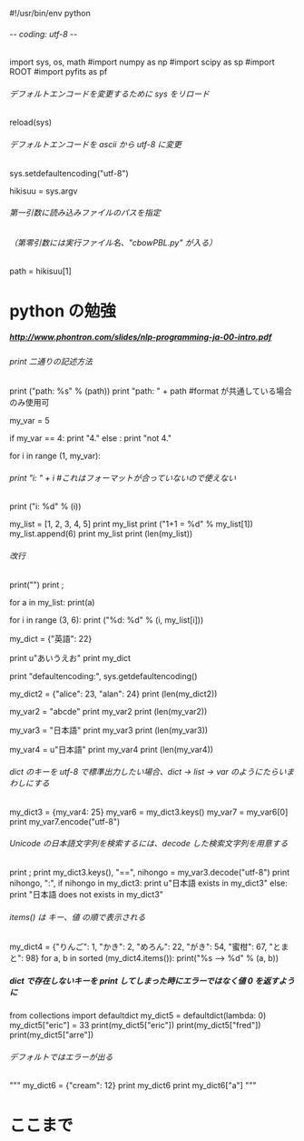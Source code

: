 #!/usr/bin/env python
###### -*- coding: utf-8 -*-

import sys, os, math
#import numpy as np
#import scipy as sp
#import ROOT
#import pyfits as pf

###### デフォルトエンコードを変更するために sys をリロード
reload(sys)
###### デフォルトエンコードを ascii から utf-8 に変更
sys.setdefaultencoding("utf-8")

hikisuu = sys.argv

###### 第一引数に読み込みファイルのパスを指定
###### （第零引数には実行ファイル名、"cbowPBL.py" が入る）
path = hikisuu[1]

# python の勉強
##### http://www.phontron.com/slides/nlp-programming-ja-00-intro.pdf

###### print 二通りの記述方法
print ("path: %s" % (path))
print "path: " + path #format が共通している場合のみ使用可

my_var = 5

if my_var == 4:
print "4."
else :
print "not 4."

for i in range (1, my_var):
###### print "i: " + i #これはフォーマットが合っていないので使えない
print ("i: %d" % (i))

my_list = [1, 2, 3, 4, 5]
print my_list
print ("1+1 = %d" % my_list[1])
my_list.append(6)
print my_list
print (len(my_list))

###### 改行
print("")
print ;

for a in my_list:
print(a)

for i in range (3, 6):
print ("%d: %d" % (i, my_list[i]))

my_dict = {"英語": 22}

print u"あいうえお"
print my_dict

print "defaultencoding:", sys.getdefaultencoding()

my_dict2 = {"alice": 23, "alan": 24}
print (len(my_dict2))

my_var2 = "abcde"
print my_var2
print (len(my_var2))

my_var3 = "日本語"
print my_var3
print (len(my_var3))

my_var4 = u"日本語"
print my_var4
print (len(my_var4))

###### dict のキーを utf-8 で標準出力したい場合、dict -> list -> var のようにたらいまわしにする
my_dict3 = {my_var4: 25}
my_var6 = my_dict3.keys()
my_var7 = my_var6[0]
print my_var7.encode("utf-8")


###### Unicode の日本語文字列を検索するには、decode した検索文字列を用意する
print ;
print my_dict3.keys(), "==",
nihongo = my_var3.decode("utf-8")
print nihongo, ":",
if nihongo in my_dict3:
print u"日本語 exists in my_dict3"
else:
print "日本語 does not exists in my_dict3"


###### items() は キー、値 の順で表示される
my_dict4 = {"りんご": 1, "かき": 2, "めろん": 22, "がき": 54, "蜜柑": 67, "とまと": 98}
for a, b in sorted (my_dict4.items()):
print("%s --> %d" % (a, b))

##### dict で存在しないキーを print してしまった時にエラーではなく値 0 を返すように
from collections import defaultdict
my_dict5 = defaultdict(lambda: 0)
my_dict5["eric"] = 33
print(my_dict5["eric"])
print(my_dict5["fred"])
print(my_dict5["arre"])
###### デフォルトではエラーが出る
"""
my_dict6 = {"cream": 12}
print my_dict6
print my_dict6["a"]
"""

# ここまで
